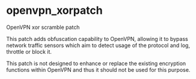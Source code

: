 # openvpn_xorpatch
OpenVPN xor scramble patch

This patch adds obfuscation capability to OpenVPN, allowing it to bypass network traffic sensors which aim to detect usage of the protocol and log, throttle or block it.

This patch is not designed to enhance or replace the existing encryption functions within OpenVPN and thus it should not be used for this purpose.
